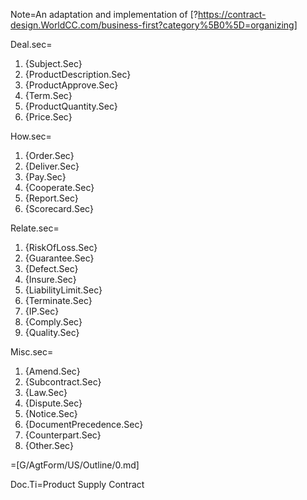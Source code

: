 Note=An adaptation and implementation of [?https://contract-design.WorldCC.com/business-first?category%5B0%5D=organizing]

Deal.sec=<ol><li>{Subject.Sec}</li><li>{ProductDescription.Sec}</li><li>{ProductApprove.Sec}</li><li>{Term.Sec}</li><li>{ProductQuantity.Sec}</li><li>{Price.Sec}</li></ol>

How.sec=<ol><li>{Order.Sec}</li><li>{Deliver.Sec}</li><li>{Pay.Sec}</li><li>{Cooperate.Sec}</li><li>{Report.Sec}</li><li>{Scorecard.Sec}</li></ol>

Relate.sec=<ol><li>{RiskOfLoss.Sec}</li><li>{Guarantee.Sec}</li><li>{Defect.Sec}</li><li>{Insure.Sec}</li><li>{LiabilityLimit.Sec}</li><li>{Terminate.Sec}</li><li>{IP.Sec}</li><li>{Comply.Sec}</li><li>{Quality.Sec}</li></ol>

Misc.sec=<ol><li>{Amend.Sec}</li><li>{Subcontract.Sec}</li><li>{Law.Sec}</li><li>{Dispute.Sec}</li><li>{Notice.Sec}</li><li>{DocumentPrecedence.Sec}</li><li>{Counterpart.Sec}</li><li>{Other.Sec}</li></ol>

=[G/AgtForm/US/Outline/0.md]	

Doc.Ti=Product Supply Contract